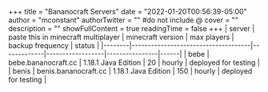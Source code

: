 +++
title = "Bananocraft Servers"
date = "2022-01-20T00:56:39-05:00"
author = "mconstant"
authorTwitter = "" #do not include @
cover = ""
description = ""
showFullContent = true
readingTime = false
+++
| server | paste this in minecraft multiplayer | minecraft version | max players | backup frequency | status         |
|--------|-------------------------------------|-------------|------------------|----------------|------|
| bebe   | bebe.bananocraft.cc                 | 1.18.1 Java Edition | 20          | hourly           | deployed for testing      |
| benis  | benis.bananocraft.cc                | 1.18.1 Java Edition | 150         | hourly           | deployed for testing |